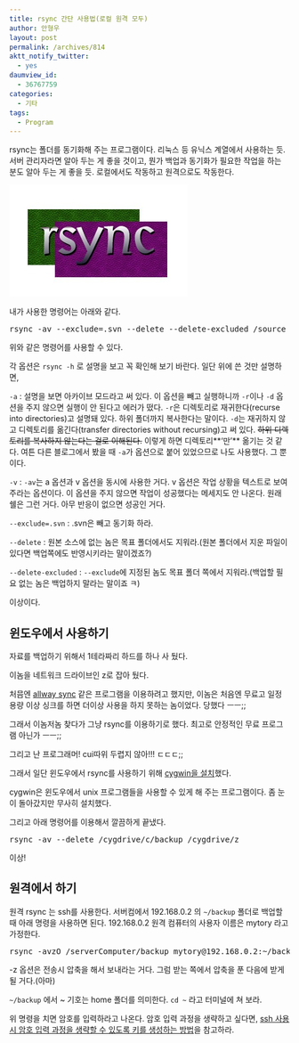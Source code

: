 ```yaml
---
title: rsync 간단 사용법(로컬 원격 모두)
author: 안형우
layout: post
permalink: /archives/814
aktt_notify_twitter:
  - yes
daumview_id:
  - 36767759
categories:
  - 기타
tags:
  - Program
---
```

rsync는 폴더를 동기화해 주는 프로그램이다. 리눅스 등 유닉스 계열에서 사용하는 듯. 서버 관리자라면 알아 두는 게 좋을 것이고, 뭔가 백업과 동기화가 필요한 작업을 하는 분도 알아 두는 게 좋을 듯. 로컬에서도 작동하고 원격으로도 작동한다.

<img class="aligncenter" src="/uploads/legacy/old-images/1/cfile30.uf.1945374E4D4BC96E31B91C.jpg" alt="" width="320" height="200" />

내가 사용한 명령어는 아래와 같다.

<pre class="brush:plain">rsync -av --exclude=.svn --delete --delete-excluded /source /destination</pre>

위와 같은 명령어를 사용할 수 있다.

각 옵션은 `rsync -h` 로 설명을 보고 꼭 확인해 보기 바란다. 일단 위에 쓴 것만 설명하면,

`-a` : 설명을 보면 아카이브 모드라고 써 있다. 이 옵션을 빼고 실행하니까 `-r`이나 `-d` 옵션을 주지 않으면 실행이 안 된다고 에러가 떴다. `-r`은 디렉토리로 재귀한다(recurse into directories)고 설명돼 있다. 하위 폴더까지 복사한다는 말이다. `-d`는 재귀하지 않고 디렉토리를 옮긴다(transfer directories without recursing)고 써 있다. <del>하위 디렉토리를 복사하지 않는다는 걸로 이해된다.</del> 이렇게 하면 디렉토리**&#8216;만&#8217;** 옮기는 것 같다. 여튼 다른 블로그에서 봤을 때 `-a`가 옵션으로 붙어 있었으므로 나도 사용했다. 그 뿐이다.

`-v` : `-av`는 a 옵션과 v 옵션을 동시에 사용한 거다. v 옵션은 작업 상황을 텍스트로 보여주라는 옵션이다. 이 옵션을 주지 않으면 작업이 성공했다는 메세지도 안 나온다. 원래 쉘은 그런 거다. 아무 반응이 없으면 성공인 거다.

`--exclude=.svn` : .svn은 빼고 동기화 하라.

`--delete` : 원본 소스에 없는 놈은 목표 폴더에서도 지워라.(원본 폴더에서 지운 파일이 있다면 백업쪽에도 반영시키라는 말이겠죠?)

`--delete-excluded` : `--exclude`에 지정된 놈도 목표 폴더 쪽에서 지워라.(백업할 필요 없는 놈은 백업하지 말라는 말이죠 ㅋ)

이상이다.

## 윈도우에서 사용하기

자료를 백업하기 위해서 1테라짜리 하드를 하나 사 뒀다.

이놈을 네트워크 드라이브인 z로 잡아 뒀다.

처믐엔 <a href="http://allwaysync.com/" target="_blank">allway sync</a> 같은 프로그램을 이용하려고 했지만, 이놈은 처음엔 무료고 일정 용량 이상 싱크를 하면 더이상 사용을 하지 못하는 놈이었다. 당했다 ㅡㅡ;;

그래서 이놈저놈 찾다가 그냥 rsync를 이용하기로 했다. 최고로 안정적인 무료 프로그램 아닌가 ㅡㅡ;;

그리고 난 프로그래머! cui따위 두렵지 않아!!! ㄷㄷㄷ;;

그래서 일단 윈도우에서 rsync를 사용하기 위해 <a href="http://blog.bagesoft.com/864" target="_blank">cygwin을 설치</a>했다.

cygwin은 윈도우에서 unix 프로그램들을 사용할 수 있게 해 주는 프로그램이다. 좀 눈이 돌아갔지만 무사히 설치했다.

그리고 아래 명령어를 이용해서 깔끔하게 끝냈다.

<pre class="brush:shell">rsync -av --delete /cygdrive/c/backup /cygdrive/z</pre>

이상!

## 원격에서 하기

원격 rsync 는 ssh를 사용한다. 서버컴에서 192.168.0.2 의 `~/backup` 폴더로 백업할 때 아래 명령을 사용하면 된다. 192.168.0.2 원격 컴퓨터의 사용자 이름은 mytory 라고 가정한다.

<pre>rsync -avzO /serverComputer/backup mytory@192.168.0.2:~/backup</pre>

-z 옵션은 전송시 압축을 해서 보내라는 거다. 그럼 받는 쪽에서 압축을 푼 다음에 받게 될 거다.(아마)

`~/backup` 에서 ~ 기호는 home 폴더를 의미한다. `cd ~` 라고 터미널에 쳐 보라.

위 명령을 치면 암호를 입력하라고 나온다. 암호 입력 과정을 생략하고 싶다면, [ssh 사용시 암호 입력 과정을 생략할 수 있도록 키를 생성하는 방법][1]을 참고하라.

 [1]: https://mytory.net/archives/1144 "ssh를 이용한 파일 복사 scp – 암호 없이 복사하는 방법도."